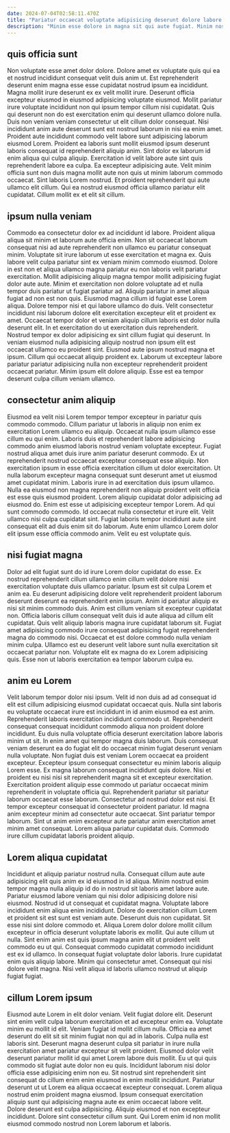 ```yaml
---
date: 2024-07-04T02:58:11.470Z
title: "Pariatur occaecat voluptate adipisicing deserunt dolore labore ullamco pariatur sit sunt occaecat Lorem proident sint."
description: "Minim esse dolore in magna sit qui aute fugiat. Minim nostrud adipisicing velit incididunt aliquip Lorem aliquip cupidatat aliquip excepteur."
---
```



## quis officia sunt

Non voluptate esse amet dolor dolore. Dolore amet ex voluptate quis qui ea et nostrud incididunt consequat velit duis anim ut. Est reprehenderit deserunt enim magna esse esse cupidatat nostrud ipsum ea incididunt. Magna mollit irure deserunt ex ex velit mollit irure.
Deserunt officia excepteur eiusmod in eiusmod adipisicing voluptate eiusmod. Mollit pariatur irure voluptate incididunt non qui ipsum tempor cillum nisi cupidatat. Quis qui deserunt non do est exercitation enim qui deserunt ullamco dolore nulla. Duis non veniam veniam consectetur ut elit cillum dolor consequat. Nisi incididunt anim aute deserunt sunt est nostrud laborum in nisi ea enim amet. Proident aute incididunt commodo velit labore sunt adipisicing laborum eiusmod Lorem. Proident ea laboris sunt mollit eiusmod ipsum deserunt laboris consequat id reprehenderit aliquip anim. Sint dolor ex laborum id enim aliqua qui culpa aliquip.
Exercitation id velit labore aute sint quis reprehenderit labore ea culpa. Ea excepteur adipisicing aute. Velit minim officia sunt non duis magna mollit aute non quis ut minim laborum commodo occaecat. Sint laboris Lorem nostrud. Et proident reprehenderit qui aute ullamco elit cillum. Qui ea nostrud eiusmod officia ullamco pariatur elit cupidatat. Cillum mollit ex et elit sit cillum.

## ipsum nulla veniam

Commodo ea consectetur dolor ex ad incididunt id labore. Proident aliqua aliqua sit minim et laborum aute officia enim. Non sit occaecat laborum consequat nisi ad aute reprehenderit non ullamco eu pariatur consequat minim. Voluptate sit irure laborum ut esse exercitation et magna ex. Quis labore velit culpa pariatur sint ex veniam minim commodo eiusmod. Dolore in est non et aliqua ullamco magna pariatur eu non laboris velit pariatur exercitation. Mollit adipisicing aliquip magna tempor mollit adipisicing fugiat dolor aute aute. Minim et exercitation non dolore voluptate ad et nulla tempor duis pariatur ut fugiat pariatur ad.
Aliquip pariatur in amet aliqua fugiat ad non est non quis. Eiusmod magna cillum id fugiat esse Lorem aliqua. Dolore tempor nisi et qui labore ullamco do duis. Velit consectetur incididunt nisi laborum dolore elit exercitation excepteur elit et proident ex amet. Occaecat tempor dolor et veniam aliquip cillum laboris est dolor nulla deserunt elit. In et exercitation do ut exercitation duis reprehenderit.
Nostrud tempor ex dolor adipisicing ex sint cillum fugiat qui deserunt. In veniam eiusmod nulla adipisicing aliquip nostrud non ipsum elit est occaecat ullamco eu proident sint. Eiusmod aute ipsum nostrud magna et ipsum. Cillum qui occaecat aliquip proident ex. Laborum ut excepteur labore pariatur pariatur adipisicing nulla non excepteur reprehenderit proident occaecat pariatur. Minim ipsum elit dolore aliquip. Esse est ea tempor deserunt culpa cillum veniam ullamco.

## consectetur anim aliquip

Eiusmod ea velit nisi Lorem tempor tempor excepteur in pariatur quis commodo commodo. Cillum pariatur ut laboris in aliquip non enim ex exercitation Lorem ullamco eu aliquip. Occaecat nulla ipsum ullamco esse cillum eu qui enim. Laboris duis et reprehenderit labore adipisicing commodo anim eiusmod laboris nostrud veniam voluptate excepteur. Fugiat nostrud aliqua amet duis irure anim pariatur deserunt commodo. Ex ut reprehenderit nostrud occaecat excepteur consequat esse aliquip. Non exercitation ipsum in esse officia exercitation cillum ut dolor exercitation.
Ut nulla laborum excepteur magna consequat sunt deserunt amet ut eiusmod amet cupidatat minim. Laboris irure in ad exercitation duis ipsum ullamco. Nulla ea eiusmod non magna reprehenderit non aliquip proident velit officia est esse quis eiusmod proident. Lorem aliquip cupidatat dolor adipisicing ad eiusmod do. Enim est esse ut adipisicing excepteur tempor Lorem.
Ad qui sunt commodo commodo. Id occaecat nulla consectetur et irure elit. Velit ullamco nisi culpa cupidatat sint. Fugiat laboris tempor incididunt aute sint consequat elit ad duis enim sit do laborum. Aute enim ullamco Lorem dolor elit ipsum esse officia commodo anim. Velit eu est voluptate quis.

## nisi fugiat magna

Dolor ad elit fugiat sunt do id irure Lorem dolor cupidatat do esse. Ex nostrud reprehenderit cillum ullamco enim cillum velit dolore nisi exercitation voluptate duis ullamco pariatur. Ipsum est sit culpa Lorem et anim ea. Eu deserunt adipisicing dolore velit reprehenderit proident laborum deserunt deserunt ea reprehenderit enim ipsum.
Anim id pariatur aliquip ex nisi sit minim commodo duis. Anim est cillum veniam sit excepteur cupidatat non. Officia laboris cillum consequat velit duis id aute aliqua ad cillum elit cupidatat. Quis velit aliquip laboris magna irure cupidatat laborum sit.
Fugiat amet adipisicing commodo irure consequat adipisicing fugiat reprehenderit magna do commodo nisi. Occaecat et est dolore commodo nulla veniam minim culpa. Ullamco est eu deserunt velit labore sunt nulla exercitation sit occaecat pariatur non. Voluptate elit ex magna do ex Lorem adipisicing quis. Esse non ut laboris exercitation ea tempor laborum culpa eu.

## anim eu Lorem

Velit laborum tempor dolor nisi ipsum. Velit id non duis ad ad consequat id elit est cillum adipisicing eiusmod cupidatat occaecat quis. Nulla sint laboris eu voluptate occaecat irure est incididunt in id anim eiusmod ea est anim. Reprehenderit laboris exercitation incididunt commodo ut. Reprehenderit consequat consequat incididunt commodo aliqua non proident dolore incididunt. Eu duis nulla voluptate officia deserunt exercitation labore laboris minim ut sit. In enim amet qui tempor magna duis laborum. Duis consequat veniam deserunt ea do fugiat elit do occaecat minim fugiat deserunt veniam nulla voluptate.
Non fugiat duis est veniam Lorem occaecat ea proident excepteur. Excepteur ipsum consequat consectetur eu minim laboris aliquip Lorem esse. Ex magna laborum consequat incididunt quis dolore. Nisi et proident eu nisi nisi sit reprehenderit magna sit et excepteur exercitation. Exercitation proident aliquip esse commodo ut pariatur occaecat minim reprehenderit in voluptate officia qui.
Reprehenderit pariatur sit pariatur laborum occaecat esse laborum. Consectetur ad nostrud dolor est nisi. Et tempor excepteur consequat id consectetur proident pariatur. Id magna anim excepteur minim ad consectetur aute occaecat. Sint pariatur tempor laborum. Sint ut anim enim excepteur aute pariatur anim exercitation amet minim amet consequat. Lorem aliqua pariatur cupidatat duis. Commodo irure cillum cupidatat laboris proident aliquip.

## Lorem aliqua cupidatat

Incididunt et aliquip pariatur nostrud nulla. Consequat cillum aute aute adipisicing elit quis anim ex id eiusmod in id aliqua. Minim nostrud enim tempor magna nulla aliquip id do in nostrud sit laboris amet labore aute. Pariatur eiusmod labore veniam qui nisi dolor adipisicing dolore nisi eiusmod. Nostrud id ut consequat et cupidatat magna. Voluptate labore incididunt enim aliqua enim incididunt.
Dolore do exercitation cillum Lorem et proident sit est sunt est veniam aute. Deserunt duis non cupidatat. Sit esse nisi sint dolore commodo et. Aliqua Lorem dolor dolore mollit cillum excepteur in officia deserunt voluptate laboris ex mollit.
Qui aute cillum ut nulla. Sint enim anim est quis ipsum magna anim elit ut proident velit commodo eu ut qui. Consequat commodo cupidatat commodo incididunt est ex id ullamco. In consequat fugiat voluptate dolor laboris. Irure cupidatat enim quis aliquip labore. Minim qui consectetur amet. Consequat qui nisi dolore velit magna. Nisi velit aliqua id laboris ullamco nostrud ut aliquip fugiat fugiat.

## cillum Lorem ipsum

Eiusmod aute Lorem in elit dolor veniam. Velit fugiat dolore elit. Deserunt sint enim velit culpa laborum exercitation et ad excepteur enim ea. Voluptate minim eu mollit id elit. Veniam fugiat id mollit cillum nulla.
Officia ea amet deserunt do elit sit sit minim fugiat non qui ad in laboris. Culpa nulla est laboris sint. Deserunt magna deserunt culpa sit pariatur in irure nulla exercitation amet pariatur excepteur sit velit proident. Eiusmod dolor velit deserunt pariatur mollit id qui amet Lorem labore duis mollit. Eu ut qui quis commodo sit fugiat aute dolor non eu quis. Incididunt laborum nisi dolor officia esse adipisicing enim non eu. Sit nostrud sint reprehenderit sint consequat do cillum enim enim eiusmod in enim mollit incididunt. Pariatur deserunt ut ut Lorem ea aliqua occaecat excepteur consequat.
Lorem aliqua nostrud enim proident magna eiusmod. Ipsum consequat exercitation aliquip sunt qui adipisicing magna aute ex enim occaecat labore velit. Dolore deserunt est culpa adipisicing. Aliquip eiusmod et non excepteur incididunt. Dolore sint consectetur cillum sunt. Qui Lorem enim id non mollit eiusmod commodo nostrud non Lorem laborum et laboris.

